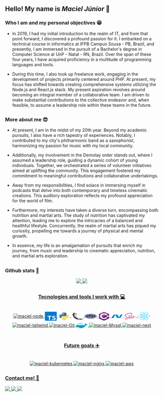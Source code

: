 ## Hello! My name is ***Maciel Júnior*** 🎷


### Who I am and my personal objectives 😁
  - In 2019, I had my initial introduction to the realm of IT, and from that point forward, I discovered a profound passion for it. I embarked on a technical course in informatics at IFPB Campus Sousa - PB, Brazil, and presently, I am immersed in the pursuit of a Bachelor's degree in Computer Science at UnP - Natal - RN, Brazil. Over the span of these four years, I have acquired proficiency in a multitude of programming languages and tools.

- During this time, I also took up freelance work, engaging in the development of projects primarily centered around PHP. At present, my focus has shifted towards creating comprehensive systems utilizing the Node.js and React.js stack. My present aspiration revolves around becoming an integral member of a collaborative team. I am driven to make substantial contributions to the collective endeavor and, when feasible, to assume a leadership role within these teams in the future.

##

### More about me 😎
- At present, I am in the midst of my 20th year. Beyond my academic pursuits, I also have a rich tapestry of experiences. Notably, I contributed to my city's philharmonic band as a saxophonist, harmonizing my passion for music with my local community.

- Additionally, my involvement in the Demolay order stands out, where I assumed a leadership role, guiding a dynamic cohort of young individuals. Together, we orchestrated a series of volunteer initiatives aimed at uplifting the community. This engagement fostered my commitment to meaningful contributions and collaborative undertakings.

- Away from my responsibilities, I find solace in immersing myself in podcasts that delve into both contemporary and timeless cinematic creations. This auditory exploration reflects my profound appreciation for the world of film.

- Furthermore, my interests have taken a diverse turn, encompassing both nutrition and martial arts. The study of nutrition has captivated my attention, leading me to explore the intricacies of a balanced and healthful lifestyle. Concurrently, the realm of martial arts has piqued my curiosity, propelling me towards a journey of physical and mental growth.

- In essence, my life is an amalgamation of pursuits that enrich my journey, from music and leadership to cinematic appreciation, nutrition, and martial arts exploration.

##

### Github stats 🤩

<div align="center">
  	<a href="https://github.com/Maciel64">
 	<img height="180em" src="https://github-readme-stats.vercel.app/api?username=Maciel64&show_icons=true&theme=synthwave&include_all_commits=true&count_private=true"/>
 	<img height="180em" src="https://github-readme-stats.vercel.app/api/top-langs/?username=Maciel64&layout=compact&langs_count=7&theme=synthwave&hide=shell"/>
</div>
  
##

<h3 align="center">Tecnologies and tools I work with 💻</h3>
<div align="center"><br>
  	<img align="center" alt="maciel-node" height="30" width="40" src="https://cdn.jsdelivr.net/gh/devicons/devicon/icons/nodejs/nodejs-original.svg"/>
        <img align="center" alt="maciel-Ts" height="30" width="40" src="https://raw.githubusercontent.com/devicons/devicon/master/icons/typescript/typescript-plain.svg">
        <img align="center" alt="maciel-Python" height="30" width="40" src="https://raw.githubusercontent.com/devicons/devicon/master/icons/python/python-original.svg">
	<img align="center" alt="maciel-Flask" height="30" width="40" src="https://raw.githubusercontent.com/devicons/devicon/master/icons/flask/flask-original.svg"  fill="#FFFFFF">
        <img align="center" alt="maciel-PHP" height="30" width="40" src="https://raw.githubusercontent.com/devicons/devicon/master/icons/php/php-original.svg">
	<img align="center" alt="maciel-Csharp" height="30" width="40" src="https://raw.githubusercontent.com/devicons/devicon/master/icons/csharp/csharp-original.svg">
	<img align="center" alt="maciel-DotNet" height="30" width="40" src="https://raw.githubusercontent.com/devicons/devicon/master/icons/dot-net/dot-net-original.svg">
	<img align="center" alt="maciel-Csharp" height="30" width="40" src="https://raw.githubusercontent.com/devicons/devicon/master/icons/sass/sass-original.svg">
	<img align="center" alt="maciel-React" height="30" width="40" src="https://raw.githubusercontent.com/devicons/devicon/master/icons/react/react-original.svg">
        <img align="center" alt="maciel-tailwind" height="30" width="40" src="https://cdn.jsdelivr.net/gh/devicons/devicon/icons/tailwindcss/tailwindcss-plain.svg" />
	<img align="center" alt="maciel-Git" height="30" width="40" src="https://cdn.jsdelivr.net/gh/devicons/devicon/icons/git/git-original.svg" />
	<img align="center" alt="maciel-docker" height="30" width="40" src="https://raw.githubusercontent.com/devicons/devicon/master/icons/docker/docker-plain.svg">
	<img align="center" alt="maciel-Mysql" height="30" width="40" src="https://cdn.jsdelivr.net/gh/devicons/devicon/icons/mysql/mysql-original.svg" />
	<img align="center" alt="maciel-next" height="30" width="40" src="https://cdn.jsdelivr.net/gh/devicons/devicon/icons/nextjs/nextjs-original.svg" fill="#FFFFFF"/>
</div>
  
<br>
  
<h3 align="center">Future goals ✈️</h3>
<div align="center"><br>
	<img align="center" alt="maciel-kubernetes" height="50" width="70" src="https://cdn.jsdelivr.net/gh/devicons/devicon/icons/kubernetes/kubernetes-plain-wordmark.svg"/>
	<img align="center" alt="maciel-nginx" height="50" width="70" src="https://cdn.jsdelivr.net/gh/devicons/devicon/icons/nginx/nginx-original.svg"/>
  	<img align="center" alt="maciel-aws" height="50" width="70" src="https://cdn.jsdelivr.net/gh/devicons/devicon/icons/amazonwebservices/amazonwebservices-original.svg"/>
</div>
  
 ##
 
 ### Contact me! 💪
  
 <div>
	<a href = "mailto:macielsuassuna14@gmail.com" target="_blank">
		<img src="https://img.shields.io/badge/-Gmail-%23333?style=for-the-badge&logo=gmail&logoColor=white">
	</a>
	<a href="https://www.linkedin.com/in/maciel-suassuna/" target="_blank">
		<img src="https://img.shields.io/badge/-LinkedIn-%230077B5?style=for-the-badge&logo=linkedin&logoColor=white">
	</a>
	<a href="https://www.instagram.com/maciel.sjr" target="_blank">
		<img src="https://img.shields.io/badge/Instagram-%23333?style=for-the-badge&logo=Instagram&logoColor=white">
	</a>
</div>
